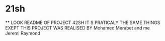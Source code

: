 # 21sh

** LOOK README OF PROJECT 42SH IT S PRATICALY THE SAME THINGS EXEPT THIS PROJECT WAS REALISED BY Mohamed Merabet and me Jeremi Raymond
